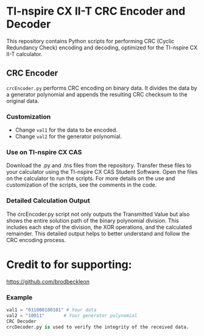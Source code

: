 # TI-nspire CX II-T CRC Encoder and Decoder

This repository contains Python scripts for performing CRC (Cyclic Redundancy Check) encoding and decoding, optimized for the TI-nspire CX II-T calculator.

## CRC Encoder

`crcEncoder.py` performs CRC encoding on binary data. It divides the data by a generator polynomial and appends the resulting CRC checksum to the original data.

### Customization

- Change `val1` for the data to be encoded.
- Change `val2` for the generator polynomial.

### Use on TI-nspire CX CAS
Download the .py and .tns files from the repository.
Transfer these files to your calculator using the TI-nspire CX CAS Student Software.
Open the files on the calculator to run the scripts.
For more details on the use and customization of the scripts, see the comments in the code.

### Detailed Calculation Output
The crcEncoder.py script not only outputs the Transmitted Value but also shows the entire solution path of the binary polynomial division. This includes each step of the division, the XOR operations, and the calculated remainder. This detailed output helps to better understand and follow the CRC encoding process.

# Credit to for supporting:
https://github.com/brodbeckleon

### Example

```python
val1 = "011000100101" # Your data
val2 = "10011"       # Your generator polynomial
CRC Decoder
crcDecoder.py is used to verify the integrity of the received data.

